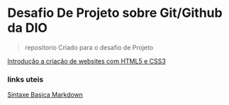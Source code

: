 # Desafio De Projeto sobre Git/Github da DIO

> repositorio Criado para o desafio de Projeto


[Introdução a criação de websites com HTML5 e CSS3](./Curso_html_5/index.html)



### links uteis 

[Sintaxe Basica Markdown](https://www.markdownguide.org/basic-syntax/)
